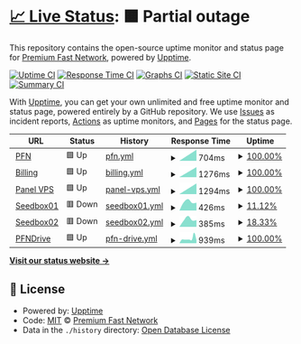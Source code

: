 # [📈 Live Status](https://status.premiumfast.net): <!--live status--> **🟧 Partial outage**

This repository contains the open-source uptime monitor and status page for [Premium Fast Network](https://premiumfast.net), powered by [Upptime](https://github.com/upptime/upptime).

[![Uptime CI](https://github.com/Premium-Fast-Network/status/workflows/Uptime%20CI/badge.svg)](https://github.com/Premium-Fast-Network/status/actions?query=workflow%3A%22Uptime+CI%22)
[![Response Time CI](https://github.com/Premium-Fast-Network/status/workflows/Response%20Time%20CI/badge.svg)](https://github.com/Premium-Fast-Network/status/actions?query=workflow%3A%22Response+Time+CI%22)
[![Graphs CI](https://github.com/Premium-Fast-Network/status/workflows/Graphs%20CI/badge.svg)](https://github.com/Premium-Fast-Network/status/actions?query=workflow%3A%22Graphs+CI%22)
[![Static Site CI](https://github.com/Premium-Fast-Network/status/workflows/Static%20Site%20CI/badge.svg)](https://github.com/Premium-Fast-Network/status/actions?query=workflow%3A%22Static+Site+CI%22)
[![Summary CI](https://github.com/Premium-Fast-Network/status/workflows/Summary%20CI/badge.svg)](https://github.com/Premium-Fast-Network/status/actions?query=workflow%3A%22Summary+CI%22)

With [Upptime](https://upptime.js.org), you can get your own unlimited and free uptime monitor and status page, powered entirely by a GitHub repository. We use [Issues](https://github.com/Premium-Fast-Network/status/issues) as incident reports, [Actions](https://github.com/Premium-Fast-Network/status/actions) as uptime monitors, and [Pages](https://status.premiumfast.net) for the status page.

<!--start: status pages-->
<!-- This summary is generated by Upptime (https://github.com/upptime/upptime) -->
<!-- Do not edit this manually, your changes will be overwritten -->
<!-- prettier-ignore -->
| URL | Status | History | Response Time | Uptime |
| --- | ------ | ------- | ------------- | ------ |
| <img alt="" src="https://favicons.githubusercontent.com/premiumfast.net" height="13"> [PFN](https://premiumfast.net) | 🟩 Up | [pfn.yml](https://github.com/Premium-Fast-Network/status/commits/HEAD/history/pfn.yml) | <details><summary><img alt="Response time graph" src="./graphs/pfn/response-time-week.png" height="20"> 704ms</summary><br><a href="https://status.premiumfast.net/history/pfn"><img alt="Response time 704" src="https://img.shields.io/endpoint?url=https%3A%2F%2Fraw.githubusercontent.com%2FPremium-Fast-Network%2Fstatus%2FHEAD%2Fapi%2Fpfn%2Fresponse-time.json"></a><br><a href="https://status.premiumfast.net/history/pfn"><img alt="24-hour response time 704" src="https://img.shields.io/endpoint?url=https%3A%2F%2Fraw.githubusercontent.com%2FPremium-Fast-Network%2Fstatus%2FHEAD%2Fapi%2Fpfn%2Fresponse-time-day.json"></a><br><a href="https://status.premiumfast.net/history/pfn"><img alt="7-day response time 704" src="https://img.shields.io/endpoint?url=https%3A%2F%2Fraw.githubusercontent.com%2FPremium-Fast-Network%2Fstatus%2FHEAD%2Fapi%2Fpfn%2Fresponse-time-week.json"></a><br><a href="https://status.premiumfast.net/history/pfn"><img alt="30-day response time 704" src="https://img.shields.io/endpoint?url=https%3A%2F%2Fraw.githubusercontent.com%2FPremium-Fast-Network%2Fstatus%2FHEAD%2Fapi%2Fpfn%2Fresponse-time-month.json"></a><br><a href="https://status.premiumfast.net/history/pfn"><img alt="1-year response time 704" src="https://img.shields.io/endpoint?url=https%3A%2F%2Fraw.githubusercontent.com%2FPremium-Fast-Network%2Fstatus%2FHEAD%2Fapi%2Fpfn%2Fresponse-time-year.json"></a></details> | <details><summary><a href="https://status.premiumfast.net/history/pfn">100.00%</a></summary><a href="https://status.premiumfast.net/history/pfn"><img alt="All-time uptime 100.00%" src="https://img.shields.io/endpoint?url=https%3A%2F%2Fraw.githubusercontent.com%2FPremium-Fast-Network%2Fstatus%2FHEAD%2Fapi%2Fpfn%2Fuptime.json"></a><br><a href="https://status.premiumfast.net/history/pfn"><img alt="24-hour uptime 100.00%" src="https://img.shields.io/endpoint?url=https%3A%2F%2Fraw.githubusercontent.com%2FPremium-Fast-Network%2Fstatus%2FHEAD%2Fapi%2Fpfn%2Fuptime-day.json"></a><br><a href="https://status.premiumfast.net/history/pfn"><img alt="7-day uptime 100.00%" src="https://img.shields.io/endpoint?url=https%3A%2F%2Fraw.githubusercontent.com%2FPremium-Fast-Network%2Fstatus%2FHEAD%2Fapi%2Fpfn%2Fuptime-week.json"></a><br><a href="https://status.premiumfast.net/history/pfn"><img alt="30-day uptime 100.00%" src="https://img.shields.io/endpoint?url=https%3A%2F%2Fraw.githubusercontent.com%2FPremium-Fast-Network%2Fstatus%2FHEAD%2Fapi%2Fpfn%2Fuptime-month.json"></a><br><a href="https://status.premiumfast.net/history/pfn"><img alt="1-year uptime 100.00%" src="https://img.shields.io/endpoint?url=https%3A%2F%2Fraw.githubusercontent.com%2FPremium-Fast-Network%2Fstatus%2FHEAD%2Fapi%2Fpfn%2Fuptime-year.json"></a></details>
| <img alt="" src="https://favicons.githubusercontent.com/manage.premiumfast.net" height="13"> [Billing](https://manage.premiumfast.net) | 🟩 Up | [billing.yml](https://github.com/Premium-Fast-Network/status/commits/HEAD/history/billing.yml) | <details><summary><img alt="Response time graph" src="./graphs/billing/response-time-week.png" height="20"> 1276ms</summary><br><a href="https://status.premiumfast.net/history/billing"><img alt="Response time 1276" src="https://img.shields.io/endpoint?url=https%3A%2F%2Fraw.githubusercontent.com%2FPremium-Fast-Network%2Fstatus%2FHEAD%2Fapi%2Fbilling%2Fresponse-time.json"></a><br><a href="https://status.premiumfast.net/history/billing"><img alt="24-hour response time 1276" src="https://img.shields.io/endpoint?url=https%3A%2F%2Fraw.githubusercontent.com%2FPremium-Fast-Network%2Fstatus%2FHEAD%2Fapi%2Fbilling%2Fresponse-time-day.json"></a><br><a href="https://status.premiumfast.net/history/billing"><img alt="7-day response time 1276" src="https://img.shields.io/endpoint?url=https%3A%2F%2Fraw.githubusercontent.com%2FPremium-Fast-Network%2Fstatus%2FHEAD%2Fapi%2Fbilling%2Fresponse-time-week.json"></a><br><a href="https://status.premiumfast.net/history/billing"><img alt="30-day response time 1276" src="https://img.shields.io/endpoint?url=https%3A%2F%2Fraw.githubusercontent.com%2FPremium-Fast-Network%2Fstatus%2FHEAD%2Fapi%2Fbilling%2Fresponse-time-month.json"></a><br><a href="https://status.premiumfast.net/history/billing"><img alt="1-year response time 1276" src="https://img.shields.io/endpoint?url=https%3A%2F%2Fraw.githubusercontent.com%2FPremium-Fast-Network%2Fstatus%2FHEAD%2Fapi%2Fbilling%2Fresponse-time-year.json"></a></details> | <details><summary><a href="https://status.premiumfast.net/history/billing">100.00%</a></summary><a href="https://status.premiumfast.net/history/billing"><img alt="All-time uptime 100.00%" src="https://img.shields.io/endpoint?url=https%3A%2F%2Fraw.githubusercontent.com%2FPremium-Fast-Network%2Fstatus%2FHEAD%2Fapi%2Fbilling%2Fuptime.json"></a><br><a href="https://status.premiumfast.net/history/billing"><img alt="24-hour uptime 100.00%" src="https://img.shields.io/endpoint?url=https%3A%2F%2Fraw.githubusercontent.com%2FPremium-Fast-Network%2Fstatus%2FHEAD%2Fapi%2Fbilling%2Fuptime-day.json"></a><br><a href="https://status.premiumfast.net/history/billing"><img alt="7-day uptime 100.00%" src="https://img.shields.io/endpoint?url=https%3A%2F%2Fraw.githubusercontent.com%2FPremium-Fast-Network%2Fstatus%2FHEAD%2Fapi%2Fbilling%2Fuptime-week.json"></a><br><a href="https://status.premiumfast.net/history/billing"><img alt="30-day uptime 100.00%" src="https://img.shields.io/endpoint?url=https%3A%2F%2Fraw.githubusercontent.com%2FPremium-Fast-Network%2Fstatus%2FHEAD%2Fapi%2Fbilling%2Fuptime-month.json"></a><br><a href="https://status.premiumfast.net/history/billing"><img alt="1-year uptime 100.00%" src="https://img.shields.io/endpoint?url=https%3A%2F%2Fraw.githubusercontent.com%2FPremium-Fast-Network%2Fstatus%2FHEAD%2Fapi%2Fbilling%2Fuptime-year.json"></a></details>
| <img alt="" src="https://favicons.githubusercontent.com/panel.premiumfast.net" height="13"> [Panel VPS](https://panel.premiumfast.net:4083) | 🟩 Up | [panel-vps.yml](https://github.com/Premium-Fast-Network/status/commits/HEAD/history/panel-vps.yml) | <details><summary><img alt="Response time graph" src="./graphs/panel-vps/response-time-week.png" height="20"> 1294ms</summary><br><a href="https://status.premiumfast.net/history/panel-vps"><img alt="Response time 1294" src="https://img.shields.io/endpoint?url=https%3A%2F%2Fraw.githubusercontent.com%2FPremium-Fast-Network%2Fstatus%2FHEAD%2Fapi%2Fpanel-vps%2Fresponse-time.json"></a><br><a href="https://status.premiumfast.net/history/panel-vps"><img alt="24-hour response time 1294" src="https://img.shields.io/endpoint?url=https%3A%2F%2Fraw.githubusercontent.com%2FPremium-Fast-Network%2Fstatus%2FHEAD%2Fapi%2Fpanel-vps%2Fresponse-time-day.json"></a><br><a href="https://status.premiumfast.net/history/panel-vps"><img alt="7-day response time 1294" src="https://img.shields.io/endpoint?url=https%3A%2F%2Fraw.githubusercontent.com%2FPremium-Fast-Network%2Fstatus%2FHEAD%2Fapi%2Fpanel-vps%2Fresponse-time-week.json"></a><br><a href="https://status.premiumfast.net/history/panel-vps"><img alt="30-day response time 1294" src="https://img.shields.io/endpoint?url=https%3A%2F%2Fraw.githubusercontent.com%2FPremium-Fast-Network%2Fstatus%2FHEAD%2Fapi%2Fpanel-vps%2Fresponse-time-month.json"></a><br><a href="https://status.premiumfast.net/history/panel-vps"><img alt="1-year response time 1294" src="https://img.shields.io/endpoint?url=https%3A%2F%2Fraw.githubusercontent.com%2FPremium-Fast-Network%2Fstatus%2FHEAD%2Fapi%2Fpanel-vps%2Fresponse-time-year.json"></a></details> | <details><summary><a href="https://status.premiumfast.net/history/panel-vps">100.00%</a></summary><a href="https://status.premiumfast.net/history/panel-vps"><img alt="All-time uptime 100.00%" src="https://img.shields.io/endpoint?url=https%3A%2F%2Fraw.githubusercontent.com%2FPremium-Fast-Network%2Fstatus%2FHEAD%2Fapi%2Fpanel-vps%2Fuptime.json"></a><br><a href="https://status.premiumfast.net/history/panel-vps"><img alt="24-hour uptime 100.00%" src="https://img.shields.io/endpoint?url=https%3A%2F%2Fraw.githubusercontent.com%2FPremium-Fast-Network%2Fstatus%2FHEAD%2Fapi%2Fpanel-vps%2Fuptime-day.json"></a><br><a href="https://status.premiumfast.net/history/panel-vps"><img alt="7-day uptime 100.00%" src="https://img.shields.io/endpoint?url=https%3A%2F%2Fraw.githubusercontent.com%2FPremium-Fast-Network%2Fstatus%2FHEAD%2Fapi%2Fpanel-vps%2Fuptime-week.json"></a><br><a href="https://status.premiumfast.net/history/panel-vps"><img alt="30-day uptime 100.00%" src="https://img.shields.io/endpoint?url=https%3A%2F%2Fraw.githubusercontent.com%2FPremium-Fast-Network%2Fstatus%2FHEAD%2Fapi%2Fpanel-vps%2Fuptime-month.json"></a><br><a href="https://status.premiumfast.net/history/panel-vps"><img alt="1-year uptime 100.00%" src="https://img.shields.io/endpoint?url=https%3A%2F%2Fraw.githubusercontent.com%2FPremium-Fast-Network%2Fstatus%2FHEAD%2Fapi%2Fpanel-vps%2Fuptime-year.json"></a></details>
| <img alt="" src="https://favicons.githubusercontent.com/s01.pfnservers.net" height="13"> [Seedbox01](https://s01.pfnservers.net) | 🟥 Down | [seedbox01.yml](https://github.com/Premium-Fast-Network/status/commits/HEAD/history/seedbox01.yml) | <details><summary><img alt="Response time graph" src="./graphs/seedbox01/response-time-week.png" height="20"> 426ms</summary><br><a href="https://status.premiumfast.net/history/seedbox01"><img alt="Response time 426" src="https://img.shields.io/endpoint?url=https%3A%2F%2Fraw.githubusercontent.com%2FPremium-Fast-Network%2Fstatus%2FHEAD%2Fapi%2Fseedbox01%2Fresponse-time.json"></a><br><a href="https://status.premiumfast.net/history/seedbox01"><img alt="24-hour response time 426" src="https://img.shields.io/endpoint?url=https%3A%2F%2Fraw.githubusercontent.com%2FPremium-Fast-Network%2Fstatus%2FHEAD%2Fapi%2Fseedbox01%2Fresponse-time-day.json"></a><br><a href="https://status.premiumfast.net/history/seedbox01"><img alt="7-day response time 426" src="https://img.shields.io/endpoint?url=https%3A%2F%2Fraw.githubusercontent.com%2FPremium-Fast-Network%2Fstatus%2FHEAD%2Fapi%2Fseedbox01%2Fresponse-time-week.json"></a><br><a href="https://status.premiumfast.net/history/seedbox01"><img alt="30-day response time 426" src="https://img.shields.io/endpoint?url=https%3A%2F%2Fraw.githubusercontent.com%2FPremium-Fast-Network%2Fstatus%2FHEAD%2Fapi%2Fseedbox01%2Fresponse-time-month.json"></a><br><a href="https://status.premiumfast.net/history/seedbox01"><img alt="1-year response time 426" src="https://img.shields.io/endpoint?url=https%3A%2F%2Fraw.githubusercontent.com%2FPremium-Fast-Network%2Fstatus%2FHEAD%2Fapi%2Fseedbox01%2Fresponse-time-year.json"></a></details> | <details><summary><a href="https://status.premiumfast.net/history/seedbox01">11.12%</a></summary><a href="https://status.premiumfast.net/history/seedbox01"><img alt="All-time uptime 11.12%" src="https://img.shields.io/endpoint?url=https%3A%2F%2Fraw.githubusercontent.com%2FPremium-Fast-Network%2Fstatus%2FHEAD%2Fapi%2Fseedbox01%2Fuptime.json"></a><br><a href="https://status.premiumfast.net/history/seedbox01"><img alt="24-hour uptime 11.12%" src="https://img.shields.io/endpoint?url=https%3A%2F%2Fraw.githubusercontent.com%2FPremium-Fast-Network%2Fstatus%2FHEAD%2Fapi%2Fseedbox01%2Fuptime-day.json"></a><br><a href="https://status.premiumfast.net/history/seedbox01"><img alt="7-day uptime 11.12%" src="https://img.shields.io/endpoint?url=https%3A%2F%2Fraw.githubusercontent.com%2FPremium-Fast-Network%2Fstatus%2FHEAD%2Fapi%2Fseedbox01%2Fuptime-week.json"></a><br><a href="https://status.premiumfast.net/history/seedbox01"><img alt="30-day uptime 11.12%" src="https://img.shields.io/endpoint?url=https%3A%2F%2Fraw.githubusercontent.com%2FPremium-Fast-Network%2Fstatus%2FHEAD%2Fapi%2Fseedbox01%2Fuptime-month.json"></a><br><a href="https://status.premiumfast.net/history/seedbox01"><img alt="1-year uptime 11.12%" src="https://img.shields.io/endpoint?url=https%3A%2F%2Fraw.githubusercontent.com%2FPremium-Fast-Network%2Fstatus%2FHEAD%2Fapi%2Fseedbox01%2Fuptime-year.json"></a></details>
| <img alt="" src="https://favicons.githubusercontent.com/s02.pfnservers.net" height="13"> [Seedbox02](https://s02.pfnservers.net) | 🟥 Down | [seedbox02.yml](https://github.com/Premium-Fast-Network/status/commits/HEAD/history/seedbox02.yml) | <details><summary><img alt="Response time graph" src="./graphs/seedbox02/response-time-week.png" height="20"> 385ms</summary><br><a href="https://status.premiumfast.net/history/seedbox02"><img alt="Response time 385" src="https://img.shields.io/endpoint?url=https%3A%2F%2Fraw.githubusercontent.com%2FPremium-Fast-Network%2Fstatus%2FHEAD%2Fapi%2Fseedbox02%2Fresponse-time.json"></a><br><a href="https://status.premiumfast.net/history/seedbox02"><img alt="24-hour response time 385" src="https://img.shields.io/endpoint?url=https%3A%2F%2Fraw.githubusercontent.com%2FPremium-Fast-Network%2Fstatus%2FHEAD%2Fapi%2Fseedbox02%2Fresponse-time-day.json"></a><br><a href="https://status.premiumfast.net/history/seedbox02"><img alt="7-day response time 385" src="https://img.shields.io/endpoint?url=https%3A%2F%2Fraw.githubusercontent.com%2FPremium-Fast-Network%2Fstatus%2FHEAD%2Fapi%2Fseedbox02%2Fresponse-time-week.json"></a><br><a href="https://status.premiumfast.net/history/seedbox02"><img alt="30-day response time 385" src="https://img.shields.io/endpoint?url=https%3A%2F%2Fraw.githubusercontent.com%2FPremium-Fast-Network%2Fstatus%2FHEAD%2Fapi%2Fseedbox02%2Fresponse-time-month.json"></a><br><a href="https://status.premiumfast.net/history/seedbox02"><img alt="1-year response time 385" src="https://img.shields.io/endpoint?url=https%3A%2F%2Fraw.githubusercontent.com%2FPremium-Fast-Network%2Fstatus%2FHEAD%2Fapi%2Fseedbox02%2Fresponse-time-year.json"></a></details> | <details><summary><a href="https://status.premiumfast.net/history/seedbox02">18.33%</a></summary><a href="https://status.premiumfast.net/history/seedbox02"><img alt="All-time uptime 18.33%" src="https://img.shields.io/endpoint?url=https%3A%2F%2Fraw.githubusercontent.com%2FPremium-Fast-Network%2Fstatus%2FHEAD%2Fapi%2Fseedbox02%2Fuptime.json"></a><br><a href="https://status.premiumfast.net/history/seedbox02"><img alt="24-hour uptime 18.33%" src="https://img.shields.io/endpoint?url=https%3A%2F%2Fraw.githubusercontent.com%2FPremium-Fast-Network%2Fstatus%2FHEAD%2Fapi%2Fseedbox02%2Fuptime-day.json"></a><br><a href="https://status.premiumfast.net/history/seedbox02"><img alt="7-day uptime 18.33%" src="https://img.shields.io/endpoint?url=https%3A%2F%2Fraw.githubusercontent.com%2FPremium-Fast-Network%2Fstatus%2FHEAD%2Fapi%2Fseedbox02%2Fuptime-week.json"></a><br><a href="https://status.premiumfast.net/history/seedbox02"><img alt="30-day uptime 18.33%" src="https://img.shields.io/endpoint?url=https%3A%2F%2Fraw.githubusercontent.com%2FPremium-Fast-Network%2Fstatus%2FHEAD%2Fapi%2Fseedbox02%2Fuptime-month.json"></a><br><a href="https://status.premiumfast.net/history/seedbox02"><img alt="1-year uptime 18.33%" src="https://img.shields.io/endpoint?url=https%3A%2F%2Fraw.githubusercontent.com%2FPremium-Fast-Network%2Fstatus%2FHEAD%2Fapi%2Fseedbox02%2Fuptime-year.json"></a></details>
| <img alt="" src="https://favicons.githubusercontent.com/pfndrive.my.id" height="13"> [PFNDrive](https://pfndrive.my.id) | 🟩 Up | [pfn-drive.yml](https://github.com/Premium-Fast-Network/status/commits/HEAD/history/pfn-drive.yml) | <details><summary><img alt="Response time graph" src="./graphs/pfn-drive/response-time-week.png" height="20"> 939ms</summary><br><a href="https://status.premiumfast.net/history/pfn-drive"><img alt="Response time 939" src="https://img.shields.io/endpoint?url=https%3A%2F%2Fraw.githubusercontent.com%2FPremium-Fast-Network%2Fstatus%2FHEAD%2Fapi%2Fpfn-drive%2Fresponse-time.json"></a><br><a href="https://status.premiumfast.net/history/pfn-drive"><img alt="24-hour response time 939" src="https://img.shields.io/endpoint?url=https%3A%2F%2Fraw.githubusercontent.com%2FPremium-Fast-Network%2Fstatus%2FHEAD%2Fapi%2Fpfn-drive%2Fresponse-time-day.json"></a><br><a href="https://status.premiumfast.net/history/pfn-drive"><img alt="7-day response time 939" src="https://img.shields.io/endpoint?url=https%3A%2F%2Fraw.githubusercontent.com%2FPremium-Fast-Network%2Fstatus%2FHEAD%2Fapi%2Fpfn-drive%2Fresponse-time-week.json"></a><br><a href="https://status.premiumfast.net/history/pfn-drive"><img alt="30-day response time 939" src="https://img.shields.io/endpoint?url=https%3A%2F%2Fraw.githubusercontent.com%2FPremium-Fast-Network%2Fstatus%2FHEAD%2Fapi%2Fpfn-drive%2Fresponse-time-month.json"></a><br><a href="https://status.premiumfast.net/history/pfn-drive"><img alt="1-year response time 939" src="https://img.shields.io/endpoint?url=https%3A%2F%2Fraw.githubusercontent.com%2FPremium-Fast-Network%2Fstatus%2FHEAD%2Fapi%2Fpfn-drive%2Fresponse-time-year.json"></a></details> | <details><summary><a href="https://status.premiumfast.net/history/pfn-drive">100.00%</a></summary><a href="https://status.premiumfast.net/history/pfn-drive"><img alt="All-time uptime 100.00%" src="https://img.shields.io/endpoint?url=https%3A%2F%2Fraw.githubusercontent.com%2FPremium-Fast-Network%2Fstatus%2FHEAD%2Fapi%2Fpfn-drive%2Fuptime.json"></a><br><a href="https://status.premiumfast.net/history/pfn-drive"><img alt="24-hour uptime 100.00%" src="https://img.shields.io/endpoint?url=https%3A%2F%2Fraw.githubusercontent.com%2FPremium-Fast-Network%2Fstatus%2FHEAD%2Fapi%2Fpfn-drive%2Fuptime-day.json"></a><br><a href="https://status.premiumfast.net/history/pfn-drive"><img alt="7-day uptime 100.00%" src="https://img.shields.io/endpoint?url=https%3A%2F%2Fraw.githubusercontent.com%2FPremium-Fast-Network%2Fstatus%2FHEAD%2Fapi%2Fpfn-drive%2Fuptime-week.json"></a><br><a href="https://status.premiumfast.net/history/pfn-drive"><img alt="30-day uptime 100.00%" src="https://img.shields.io/endpoint?url=https%3A%2F%2Fraw.githubusercontent.com%2FPremium-Fast-Network%2Fstatus%2FHEAD%2Fapi%2Fpfn-drive%2Fuptime-month.json"></a><br><a href="https://status.premiumfast.net/history/pfn-drive"><img alt="1-year uptime 100.00%" src="https://img.shields.io/endpoint?url=https%3A%2F%2Fraw.githubusercontent.com%2FPremium-Fast-Network%2Fstatus%2FHEAD%2Fapi%2Fpfn-drive%2Fuptime-year.json"></a></details>

<!--end: status pages-->

[**Visit our status website →**](https://status.premiumfast.net)

## 📄 License

- Powered by: [Upptime](https://github.com/upptime/upptime)
- Code: [MIT](./LICENSE) © [Premium Fast Network](https://premiumfast.net)
- Data in the `./history` directory: [Open Database License](https://opendatacommons.org/licenses/odbl/1-0/)
